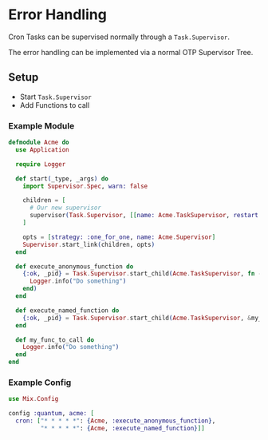 # Error Handling

Cron Tasks can be supervised normally through a `Task.Supervisor`.

The error handling can be implemented via a normal OTP Supervisor Tree.

## Setup

* Start `Task.Supervisor`
* Add Functions to call

### Example Module

```elixir
defmodule Acme do
  use Application

  require Logger

  def start(_type, _args) do
    import Supervisor.Spec, warn: false

    children = [
      # Our new supervisor
      supervisor(Task.Supervisor, [[name: Acme.TaskSupervisor, restart: :transient]]),
    ]

    opts = [strategy: :one_for_one, name: Acme.Supervisor]
    Supervisor.start_link(children, opts)
  end

  def execute_anonymous_function do
    {:ok, _pid} = Task.Supervisor.start_child(Acme.TaskSupervisor, fn ->
      Logger.info("Do something")
    end)
  end

  def execute_named_function do
    {:ok, _pid} = Task.Supervisor.start_child(Acme.TaskSupervisor, &my_func_to_call/0)
  end

  def my_func_to_call do
    Logger.info("Do something")
  end
end
```

### Example Config

```elixir
use Mix.Config

config :quantum, acme: [
  cron: ["* * * * *": {Acme, :execute_anonymous_function},
         "* * * * *": {Acme, :execute_named_function}]]
```
